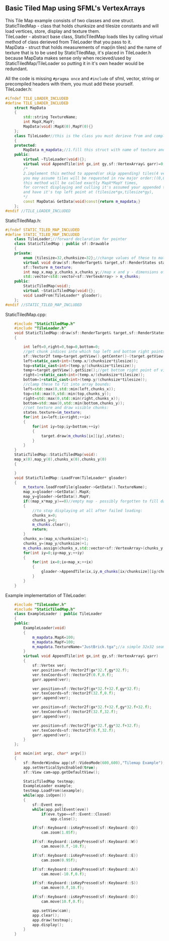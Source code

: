 ## Basic Tiled Map using SFML's VertexArrays

This Tile Map example consists of two classes and one struct.  
StaticTiledMap - class that holds chunksize and tilesize constants and will load vertices, store, display and texture them.  
TileLoader - abstract base class, StaticTiledMap loads tiles by calling virtual method of class derieved from TileLoader that you pass to it.  
MapData - struct that holds measurements of map(in tiles) and the name of texture that is to be used by StaticTiledMap, it's placed in TileLoader.h because MapData makes sense only when recieved/used by StaticTiledMap/TileLoader so putting it in it's own header would be redundant.  

All the code is missing `#pragma once` and `#include` of sfml, vector, string or precompiled headers with them, you must add these yourself.  
TileLoader.h:
```cpp
#ifndef TILE_LOADER_INCLUDED
#define TILE_LOADER_INCLUDED
	struct MapData
	{
		std::string TextureName;
		int MapX,MapY;
		MapData(void):MapX(0),MapY(0){}
	};
	class TileLoader//this is the class you must derieve from and complete following 2 tasks :
	{
	protected:
		MapData m_mapdata;//1.fill this struct with name of texture and map dimensions(in tiles)
	public:
		virtual ~TileLoader(void){};
		virtual void AppendTile(int gx,int gy,sf::VertexArray& garr)=0;
		/*
		2.implement this method to append(or skip appending) tiles(4 vertices) to given vertex array,
		you may assume tiles will be requested in row major order:((0,0),(1,0),..,(map_x-1,0),(0,1),..,(map_x-1,map_y-1)),
		this method will be called exactly MapX*MapY times,
		for correct displaying and culling it's assumed your appended tile will be square with side equal to tilesize
		and have it's top left point at (tilesize*gx,tilesize*gy),
		*/
		const MapData& GetData(void)const{return m_mapdata;}
	};
#endif //TILE_LOADER_INCLUDED
```
StaticTiledMap.h:   
```cpp
#ifndef STATIC_TILED_MAP_INCLUDED
#define STATIC_TILED_MAP_INCLUDED
	class TileLoader;//forward declaration for pointer
	class StaticTiledMap : public sf::Drawable
	{
	private:
		enum {tilesize=32,chunksize=32};//change values of these to match your needs and improve performance
		virtual void draw(sf::RenderTarget& target,sf::RenderStates states)const;
		sf::Texture m_texture;
		int map_x,map_y,chunks_x,chunks_y;//map x and y - dimensions of map in tiles, chunks x and y - amount of chunks
		std::vector<std::vector<sf::VertexArray> > m_chunks;
	public:
		StaticTiledMap(void);
		virtual ~StaticTiledMap(void){};
		void LoadFrom(TileLoader* gloader);
	};
#endif //STATIC_TILED_MAP_INCLUDED
```
StaticTiledMap.cpp:
```cpp
	#include "StaticTiledMap.h"
	#include "TileLoader.h"
	void StaticTiledMap::draw(sf::RenderTarget& target,sf::RenderStates states)const
	{

		int left=0,right=0,top=0,bottom=0;
		//get chunk indices into which top left and bottom right points of view fall:
		sf::Vector2f temp=target.getView().getCenter()-(target.getView().getSize()/2.f);//get top left point of view
		left=static_cast<int>(temp.x/(chunksize*tilesize));
		top=static_cast<int>(temp.y/(chunksize*tilesize));
		temp+=target.getView().getSize();//get bottom right point of view
		right=1+static_cast<int>(temp.x/(chunksize*tilesize));
		bottom=1+static_cast<int>(temp.y/(chunksize*tilesize));
		//clamp these to fit into array bounds:
		left=std::max(0,std::min(left,chunks_x));
		top=std::max(0,std::min(top,chunks_y));
		right=std::max(0,std::min(right,chunks_x));
		bottom=std::max(0,std::min(bottom,chunks_y));
		//set texture and draw visible chunks:
		states.texture=&m_texture;
		for(int ix=left;ix<right;++ix)
		{
			for(int iy=top;iy<bottom;++iy)
			{
				target.draw(m_chunks[ix][iy],states);
			}
		}
	}
	StaticTiledMap::StaticTiledMap(void):
	map_x(0),map_y(0),chunks_x(0),chunks_y(0)
	{

	}
	void StaticTiledMap::LoadFrom(TileLoader* gloader)
	{
		m_texture.loadFromFile(gloader->GetData().TextureName);
		map_x=gloader->GetData().MapX;
		map_y=gloader->GetData().MapY;
		if((map_x*map_y)==0)//empty map - possibly forgotten to fill data struct
		{
			//to stop displaying at all after failed loading:
			chunks_x=0;
			chunks_y=0;
			m_chunks.clear();
			return;
		}
		chunks_x=(map_x/chunksize)+1;
		chunks_y=(map_y/chunksize)+1;
		m_chunks.assign(chunks_x,std::vector<sf::VertexArray>(chunks_y,sf::VertexArray(sf::Quads)));//ready up empty 2d arrays
		for(int iy=0;iy<map_y;++iy)
		{
			for(int ix=0;ix<map_x;++ix)
			{
				gloader->AppendTile(ix,iy,m_chunks[ix/chunksize][iy/chunksize]);
			}
		}
	}
```
Example implementation of TileLoader:  
```cpp
	#include "TileLoader.h"
	#include "StaticTiledMap.h"
	class ExampleLoader : public TileLoader
	{
	public:
		ExampleLoader(void)
		{
			m_mapdata.MapX=100;
			m_mapdata.MapY=100;
			m_mapdata.TextureName="JustBrick.tga";//a simple 32x32 seamless image of brick 
		}
		virtual void AppendTile(int gx,int gy,sf::VertexArray& garr)
		{
			sf::Vertex ver;
			ver.position=sf::Vector2f(gx*32.f,gy*32.f);
			ver.texCoords=sf::Vector2f(0.f,0.f);
			garr.append(ver);

			ver.position=sf::Vector2f(gx*32.f+32.f,gy*32.f);
			ver.texCoords=sf::Vector2f(32.f,0.f);
			garr.append(ver);

			ver.position=sf::Vector2f(gx*32.f+32.f,gy*32.f+32.f);
			ver.texCoords=sf::Vector2f(32.f,32.f);
			garr.append(ver);

			ver.position=sf::Vector2f(gx*32.f,gy*32.f+32.f);
			ver.texCoords=sf::Vector2f(0.f,32.f);
			garr.append(ver);
		}
	};

	int main(int argc, char* argv[])
	{	
		sf::RenderWindow app(sf::VideoMode(600,600),"Tilemap Example");
		app.setVerticalSyncEnabled(true);
		sf::View cam=app.getDefaultView();

		StaticTiledMap testmap;
		ExampleLoader example;
		testmap.LoadFrom(&example);
		while(app.isOpen())
		{
			sf::Event eve;
			while(app.pollEvent(eve))
				if(eve.type==sf::Event::Closed)
					app.close();

			if(sf::Keyboard::isKeyPressed(sf::Keyboard::Q))
				cam.zoom(1.05f);

			if(sf::Keyboard::isKeyPressed(sf::Keyboard::W))
				cam.move(0.f,-10.f);

			if(sf::Keyboard::isKeyPressed(sf::Keyboard::E))
				cam.zoom(0.95f);

			if(sf::Keyboard::isKeyPressed(sf::Keyboard::A))
				cam.move(-10.f,0.f);

			if(sf::Keyboard::isKeyPressed(sf::Keyboard::S))
				cam.move(0.f,10.f);

			if(sf::Keyboard::isKeyPressed(sf::Keyboard::D))
				cam.move(10.f,0.f);

			app.setView(cam);
			app.clear();
			app.draw(testmap);
			app.display();
		}
	}
```